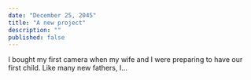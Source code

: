 ```yaml
---
date: "December 25, 2045"
title: "A new project"
description: ""
published: false
---
```


I bought my first camera when my wife and I were preparing to have our first child. Like many new fathers, I...